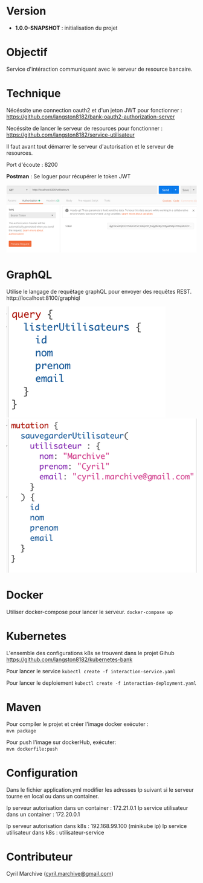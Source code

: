 # Version

- **1.0.0-SNAPSHOT** : initialisation du projet

# Objectif

Service d'intéraction communiquant avec le serveur de resource bancaire.

# Technique

Nécéssite une connection oauth2 et d'un jeton JWT pour fonctionner :
https://github.com/langston8182/bank-oauth2-authorization-server

Necéssite de lancer le serveur de resources pour fonctionner :
https://github.com/langston8182/service-utilisateur

Il faut avant tout démarrer le serveur d'autorisation et le serveur de resources.

Port d'écoute : 8200

**Postman** :
Se loguer pour récupérer le token JWT

![postman](images/postman.png)

# GraphQL

Utilise le langage de requêtage graphQL pour envoyer des requêtes REST.
http://localhost:8100/graphiql

![graphql](images/graphql.png)
\
![graphql](images/graphql2.png)

# Docker

Utiliser docker-compose pour lancer le serveur.
`docker-compose up`

# Kubernetes
L'ensemble des configurations k8s se trouvent dans le projet Gihub\
https://github.com/langston8182/kubernetes-bank

Pour lancer le service
`kubectl create -f interaction-service.yaml`

Pour lancer le deploiement
`kubectl create -f interaction-deployment.yaml`

# Maven

Pour compiler le projet et créer l'image docker exécuter :
\
`mvn package`

Pour push l'image sur dockerHub, exécuter:
\
`mvn dockerfile:push`

# Configuration

Dans le fichier application.yml modifier les adresses Ip suivant si le serveur tourne en local ou dans un container.

Ip serveur autorisation dans un container : 172.21.0.1
Ip service utilisateur dans un container : 172.20.0.1

Ip serveur autorisation dans k8s : 192.168.99.100 (minikube ip)
Ip service utilisateur dans k8s : utilisateur-service

# Contributeur

Cyril Marchive (cyril.marchive@gmail.com)
